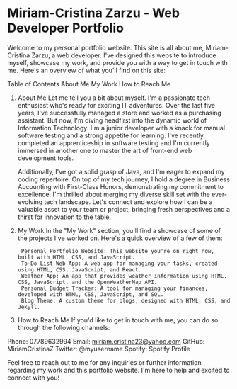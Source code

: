 # Miriam-Cristina Zarzu - Web Developer Portfolio

Welcome to my personal portfolio website. This site is all about me, Miriam-Cristina Zarzu, a web developer. I've designed this website to introduce myself, showcase my work, and provide you with a way to get in touch with me. Here's an overview of what you'll find on this site:

Table of Contents
About Me
My Work
How to Reach Me

1.  About Me
    Let me tell you a bit about myself. I'm a passionate tech enthusiast who's ready for exciting IT adventures. Over the last five years, I've successfully managed a store and worked as a purchasing assistant. But now, I'm diving headfirst into the dynamic world of Information Technology. I'm a junior developer with a knack for manual software testing and a strong appetite for learning. I've recently completed an apprenticeship in software testing and I'm currently immersed in another one to master the art of front-end web development tools.

    Additionally, I've got a solid grasp of Java, and I'm eager to expand my coding repertoire. On top of my tech journey, I hold a degree in Business Accounting with First-Class Honors, demonstrating my commitment to excellence. I'm thrilled about merging my diverse skill set with the ever-evolving tech landscape. Let's connect and explore how I can be a valuable asset to your team or project, bringing fresh perspectives and a thirst for innovation to the table.

2.  My Work
    In the "My Work" section, you'll find a showcase of some of the projects I've worked on. Here's a quick overview of a few of them:

         Personal Portfolio Website: This website you're on right now, built with HTML, CSS, and JavaScript.
         To-Do List Web App: A web app for managing your tasks, created using HTML, CSS, JavaScript, and React.
         Weather App: An app that provides weather information using HTML, CSS, JavaScript, and the OpenWeatherMap API.
         Personal Budget Tracker: A tool for managing your finances, developed with HTML, CSS, JavaScript, and SQL.
         Blog Theme: A custom theme for blogs, designed with HTML, CSS, and Jekyll.

3.  How to Reach Me
    If you'd like to get in touch with me, you can do so through the following channels:

Phone: 07789632994
Email: <miriam.cristina23@yahoo.com>
GitHub: MiriamCristinaZ
Twitter: @myusername
Spotify: Spotify Profile

Feel free to reach out to me for any inquiries or further information regarding my work and this portfolio website. I'm here to help and excited to connect with you!
